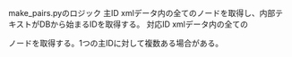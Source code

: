 make_pairs.pyのロジック
主ID
xmlデータ内の全ての<drug><drugbank-id>ノードを取得し、内部テキストがDBから始まるIDを取得する。
対応ID
xmlデータ内の全ての
<drug><general-references><articles><article><pubmed-id>ノードを取得する。1つの主IDに対して複数ある場合がある。
